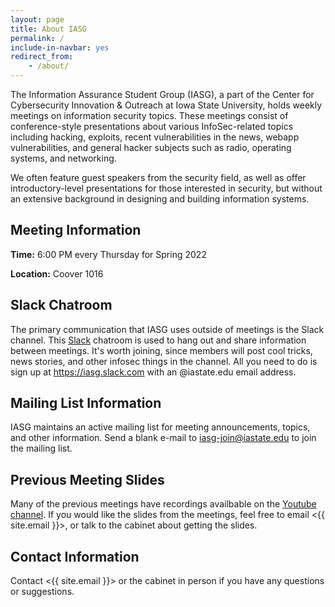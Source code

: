 ```yaml
---
layout: page
title: About IASG
permalink: /
include-in-navbar: yes
redirect_from: 
    - /about/
---
```

The Information Assurance Student Group (IASG), a part of the
Center for Cybersecurity Innovation & Outreach at Iowa State University,
holds weekly meetings on information
security topics. These meetings consist of conference-style
presentations about various InfoSec-related topics including
hacking, exploits, recent vulnerabilities in the news,
webapp vulnerabilities, and general hacker subjects such as 
radio, operating systems, and networking.

We often feature guest speakers from the security field, as well
as offer introductory-level presentations for those interested in
security, but without an extensive background in designing
and building information systems.

**Meeting Information**
-------------------

**Time:** 6:00 PM every Thursday for Spring 2022

**Location:** Coover 1016

Slack Chatroom
--------------

The primary communication that IASG uses outside of meetings is the Slack channel. This [Slack](https://iasg.slack.com) chatroom is used to hang out and share information
between meetings. It's worth joining, since members will post cool
tricks, news stories, and other infosec things in the channel. All you need to do is
sign up at <https://iasg.slack.com> with
an @iastate.edu email address.

Mailing List Information
------------------------

IASG maintains an active mailing list for meeting announcements, topics, and
other information. Send a blank e-mail to <iasg-join@iastate.edu> to join the mailing list.

Previous Meeting Slides
------------------------

Many of the previous meetings have recordings availbable on the [Youtube channel](https://www.youtube.com/channel/UC-rLOtGfHGx9N1mlNNEwJNQ). If you would like the slides from the meetings, feel free to email <{{ site.email }}>, or talk to the cabinet about getting the slides. 
<!-- The slides to the previous meetings can be found [here](https://drive.google.com/drive/folders/0By6whaxOBgbFLUNJRWFhbDJIZGM?usp=sharing). -->

Contact Information
--------------

Contact <{{ site.email }}> or the cabinet in person if you have any questions or suggestions.
